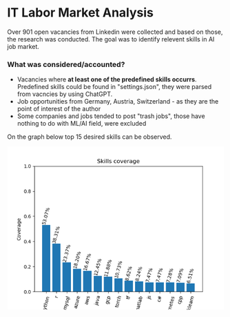# IT Labor Market Analysis

Over 901 open vacancies from Linkedin were collected and based on those, the research was conducted. The goal was to identify relevent skills in AI job market. 

### What was considered/accounted?

* Vacancies where **at least one of the predefined skills occurrs**. Predefined skills could be found in "settings.json", they were parsed from vacncies by using ChatGPT.
* Job opportunities from Germany, Austria, Switzerland - as they are the point of interest of the author
* Some companies and jobs tended to post "trash jobs", those have nothing to do with ML/AI field, were excluded

On the graph below top 15 desired skills can be observed.

![1744628611489](image/README/1744628611489.png)
